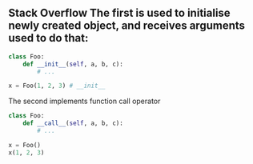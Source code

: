 
**Stack Overflow**
The first is used to initialise newly created object, and receives arguments used to do that:
- 
```python
class Foo:
	def __init__(self, a, b, c):
		# ...

x = Foo(1, 2, 3) # __init__
```

The second implements function call operator
```python
class Foo:
	def __call__(self, a, b, c):
		# ...

x = Foo()
x(1, 2, 3)
```